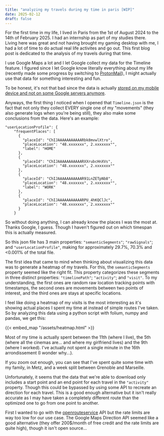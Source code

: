 ```yaml
---
title: "analyzing my travels during my time in paris [WIP]"
date: 2025-02-12
draft: false
---
```


For the first time in my life, I lived in Paris from the 1st of August 2024 to the 14th of February 2025. I had an internship as part of my studies there. Living here was great and not having brought my gaming desktop with me, I had a lot of time to do actual real life activites and go out. This first blog post is dedicated to the analysis of my travels during that time.

I use Google Maps a lot and I let Google collect my data for the Timeline feature. I figured since I let Google know literally everything about my life (recently made some progress by switching to [ProtonMail](https://proton.me/mail)), I might actually use that data for something interesting and fun.

To be honest, it's not that bad since the data is actually [stored on my mobile device and not on some Google servers anymore](https://www.techradar.com/computing/software/google-maps-is-about-to-get-a-big-privacy-boost-but-fans-of-timeline-may-lose-their-data).

Anyways, the first thing I noticed when I opened that `Timeline.json` is the fact that not only they collect EVERY single one of my "movements" (they also generate logs when you're being still), they also make some conclusions from the data. Here's an example:

```
"userLocationProfile": {
    "frequentPlaces": [
      {
        "placeId": "ChIJAAAAAAAAAAARbk8mvwlXtro",
        "placeLocation": "48.xxxxxxx°, 2.xxxxxxx°",
        "label": "HOME"
      },
      {
        "placeId": "ChIJAAAAAAAAAAARXXrubcHnXVs",
        "placeLocation": "48.xxxxxxx°, 2.xxxxxxx°"
      },
      {
        "placeId": "ChIJAAAAAAAAAAAR91LnZETpNb8",
        "placeLocation": "48.xxxxxxx°, 2.xxxxxxx°",
        "label": "WORK"
      },
      {
        "placeId": "ChIJAAAAAAAAAAARPU_4hKQClJc",
        "placeLocation": "48.xxxxxxx°, 2.xxxxxxx°"
      }
    }
```

So without doing anything, I can already know the places I was the most at. Thanks Google, I guess. Though I haven't figured out on which timespan this is actually measured.

So this json file has 3 main properties: `"semanticSegments"`; `"rawSignals"`; and `"userLocationProfile"`, making for approximately 29.7%, 70.3% and <0.001% of the total file. 

The first idea that came to mind when thinking about visualizing this data was to generate a heatmap of my travels. For this, the `semanticSegments` property seemed like the right fit. This property categorizes these segments in three distinct properties: `"timelinePath"`; `"activity"`; and `"visit"`. To my understanding, the first ones are random raw location tracking points with timestamps, the second ones are movements between two points of interest, and the third ones are stays at specific locations.

I feel like doing a heatmap of my visits is the most interesting as it's showing actual places I spent my time at instead of simple routes I've taken. So by analyzing this data using a python script with folium, numpy and pandas, we get this: 

{{< embed_map "/assets/heatmap.html" >}}

Most of my time is actually spent between the 11th (where I live), the 5th (where all the cinemas are... and where my girlfriend lives) and the 9th (where I worked). I've actually not spent a single minute in the 16th arrondissement (I wonder why...).

If you zoom out enough, you can see that I've spent quite some time with my family, in Metz, and a week split between Grenoble and Marseille.

Unfortunately, it seems that the data that we're able to download only includes a start point and an end point for each travel in the `"activity"` property. Though this could be bypassed by using some API to recreate an direction for each travel. This is a good enough alternative but it isn't really accurate as I may have taken a completely different route than the optimized one to go from one point to another.

First I wanted to go with the [openrouteservice](https://openrouteservice.org) API but the rate limits are way too low for our use case. The Google Maps Direction API seemed like a good alternative (they offer 200$/month of free credit and the rate limits are quite high), though it isn't open source...
